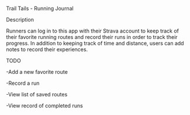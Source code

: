 Trail Tails - Running Journal

Description

Runners can log in to this app with their Strava account to keep track of their favorite
running routes and record their runs in order to track their progress. In addition to
keeping track of time and distance, users can add notes to record their experiences. 

TODO

-Add a new favorite route

-Record a run

-View list of saved routes

-View record of completed runs

